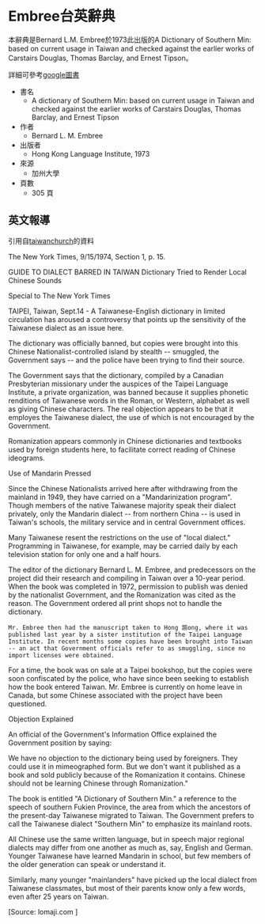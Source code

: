 # Embree台英辭典
本辭典是Bernard L.M. Embree於1973此出版的A Dictionary of Southern Min: based on current usage in Taiwan and checked against the earlier works of Carstairs Douglas, Thomas Barclay, and Ernest Tipson。

詳細可參考[google圖書](https://books.google.com.tw/books/about/A_dictionary_of_Southern_Min.html?id=WWQxAQAAIAAJ&hl=zh-TW)
* 書名
  * A dictionary of Southern Min: based on current usage in Taiwan and checked against the earlier works of Carstairs Douglas, Thomas Barclay, and Ernest Tipson
* 作者
  * Bernard L. M. Embree
* 出版者
  * Hong Kong Language Institute, 1973
* 來源
  * 加州大學
* 頁數
  * 305 頁


## 英文報導
引用自[taiwanchurch](http://www.taiwanchurch.org/taibun/embree.html)的資料

The New York Times, 9/15/1974, Section 1, p. 15.

GUIDE TO DIALECT BARRED IN TAIWAN
Dictionary Tried to Render Local Chinese Sounds

Special to The New York Times

TAIPEI, Taiwan, Sept.14 - A Taiwanese-English dictionary in limited circulation has aroused a controversy that points up the sensitivity of the Taiwanese dialect as an issue here.

The dictionary was officially banned, but copies were brought into this Chinese Nationalist-controlled island by stealth -- smuggled, the Government says -- and the police have been trying to find their source.

The Government says that the dictionary, compiled by a Canadian Presbyterian missionary under the auspices of the Taipei Language Institute, a private organization, was banned because it supplies phonetic renditions of Taiwanese words in the Roman, or Western, alphabet as well as giving Chinese characters. The real objection appears to be that it employes the Taiwanese dialect, the use of which is not encouraged by the Government.

Romanization appears commonly in Chinese dictionaries and textbooks used by foreign students here, to facilitate correct reading of Chinese ideograms.

Use of Mandarin Pressed

Since the Chinese Nationalists arrived here after withdrawing from the mainland in 1949, they have carried on a "Mandarinization program". Though members of the native Taiwanese majority speak their dialect privately, only the Mandarin dialect -- from northern China -- is used in Taiwan's schools, the military service and in central Government offices.

Many Taiwanese resent the restrictions on the use of "local dialect." Programming in Taiwanese, for example, may be carried daily by each television station for only one and a half hours.

The editor of the dictionary Bernard L. M. Embree, and predecessors on the project did their research and compiling in Taiwan over a 10-year period. When the book was completed in 1972, permission to publish was denied by the nationalist Government, and the Romanization was cited as the reason. The Government ordered all print shops not to handle the dictionary.

	Mr. Embree then had the manuscript taken to Hong 謭ong, where it was published last year by a sister institution of the Taipei Language Institute. In recent months some copies have been brought into Taiwan -- an act that Government officials refer to as smuggling, since no import licenses were obtained.

For a time, the book was on sale at a Taipei bookshop, but the copies were soon confiscated by the police, who have since been seeking to establish how the book entered Taiwan. Mr. Embree is currently on home leave in Canada, but some Chinese associated with the project have been questioned.

Objection Explained

An official of the Government's Information Office explained the Government position by saying:

We have no objection to the dictionary being used by foreigners. They could use it in mimeographed form. But we don't want it published as a book and sold publicly because of the Romanization it contains. Chinese should not be learning Chinese through Romanization."

The book is entitled "A Dictionary of Southern Min." a reference to the speech of southern Fukien Province, the area from which the ancestors of the present-day Taiwanese migrated to Taiwan. The Government prefers to call the Taiwanese dialect "Southern Min" to emphasize its mainland roots.

All Chinese use the same written language, but in speech major regional dialects may differ from one another as much as, say, English and German. Younger Taiwanese have learned Mandarin in school, but few members of the older generation can speak or understand it.

Similarly, many younger "mainlanders" have picked up the local dialect from Taiwanese classmates, but most of their parents know only a few words, even after 25 years on Taiwan.

[Source: lomaji.com ] 